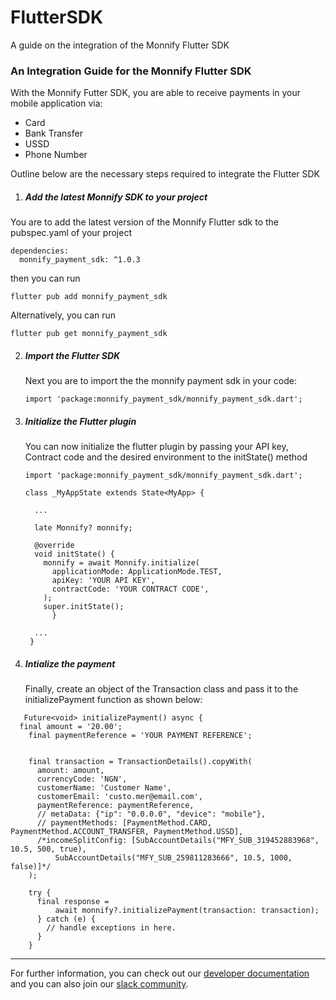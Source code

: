 # FlutterSDK
A guide on the integration of the Monnify Flutter SDK


### An Integration Guide for the Monnify Flutter SDK

With the Monnify Futter SDK, you are able to receive payments in your mobile application via:

* Card
* Bank Transfer
* USSD
* Phone Number

Outline below are the necessary steps required to integrate the Flutter SDK

1. ##### Add the latest Monnify SDK to your project
  You are to add the latest version of the Monnify Flutter sdk to the pubspec.yaml of your project
  ```flutter
  dependencies:
    monnify_payment_sdk: ^1.0.3
  ```  
  then you can run
  ```shell
  flutter pub add monnify_payment_sdk
  ```  

  Alternatively, you can run
  ```flutter
  flutter pub get monnify_payment_sdk
  ```
  

2. ##### Import the Flutter SDK
   Next you are to import the the monnify payment sdk in your code:

   ```flutter
   import 'package:monnify_payment_sdk/monnify_payment_sdk.dart';
   ```  

     
3. ##### Initialize the Flutter plugin
   You can now initialize the flutter plugin by passing your API key, Contract code and the desired environment to the initState() method

   ```flutter
   import 'package:monnify_payment_sdk/monnify_payment_sdk.dart';

   class _MyAppState extends State<MyApp> {

     ...

     late Monnify? monnify;

     @override
     void initState() {
       monnify = await Monnify.initialize(
         applicationMode: ApplicationMode.TEST,
         apiKey: 'YOUR API KEY',
         contractCode: 'YOUR CONTRACT CODE',
       );
       super.initState();
         }
     
     ...
    }
   ```

   
1. ##### Intialize the payment
   Finally, create an object of the Transaction class and pass it to the initializePayment function as shown below:
```flutter
   Future<void> initializePayment() async {
  final amount = '20.00';
    final paymentReference = 'YOUR PAYMENT REFERENCE';


    final transaction = TransactionDetails().copyWith(
      amount: amount,
      currencyCode: 'NGN',
      customerName: 'Customer Name',
      customerEmail: 'custo.mer@email.com',
      paymentReference: paymentReference,
      // metaData: {"ip": "0.0.0.0", "device": "mobile"},
      // paymentMethods: [PaymentMethod.CARD, PaymentMethod.ACCOUNT_TRANSFER, PaymentMethod.USSD],
      /*incomeSplitConfig: [SubAccountDetails("MFY_SUB_319452883968", 10.5, 500, true),
          SubAccountDetails("MFY_SUB_259811283666", 10.5, 1000, false)]*/
    );

    try {
      final response =
          await monnify?.initializePayment(transaction: transaction);
      } catch (e) { 
        // handle exceptions in here.
      }
    }
```

___
For further information, you can check out our [developer documentation](https://developers.monnify.com) and you can also join our [slack community](https://slack.monnify.com).


